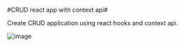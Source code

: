 #CRUD react app with context api#

Create CRUD application using react hooks and context api.

![image](image.png)

